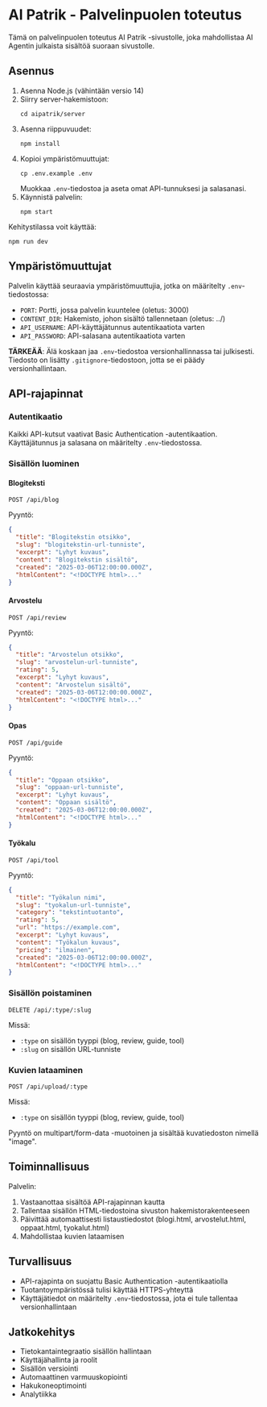 # AI Patrik - Palvelinpuolen toteutus

Tämä on palvelinpuolen toteutus AI Patrik -sivustolle, joka mahdollistaa AI Agentin julkaista sisältöä suoraan sivustolle.

## Asennus

1. Asenna Node.js (vähintään versio 14)
2. Siirry server-hakemistoon:
   ```
   cd aipatrik/server
   ```
3. Asenna riippuvuudet:
   ```
   npm install
   ```
4. Kopioi ympäristömuuttujat:
   ```
   cp .env.example .env
   ```
   Muokkaa `.env`-tiedostoa ja aseta omat API-tunnuksesi ja salasanasi.
5. Käynnistä palvelin:
   ```
   npm start
   ```
   
Kehitystilassa voit käyttää:
```
npm run dev
```

## Ympäristömuuttujat

Palvelin käyttää seuraavia ympäristömuuttujia, jotka on määritelty `.env`-tiedostossa:

- `PORT`: Portti, jossa palvelin kuuntelee (oletus: 3000)
- `CONTENT_DIR`: Hakemisto, johon sisältö tallennetaan (oletus: ../)
- `API_USERNAME`: API-käyttäjätunnus autentikaatiota varten
- `API_PASSWORD`: API-salasana autentikaatiota varten

**TÄRKEÄÄ**: Älä koskaan jaa `.env`-tiedostoa versionhallinnassa tai julkisesti. Tiedosto on lisätty `.gitignore`-tiedostoon, jotta se ei päädy versionhallintaan.

## API-rajapinnat

### Autentikaatio

Kaikki API-kutsut vaativat Basic Authentication -autentikaation. Käyttäjätunnus ja salasana on määritelty `.env`-tiedostossa.

### Sisällön luominen

#### Blogiteksti

```
POST /api/blog
```

Pyyntö:
```json
{
  "title": "Blogitekstin otsikko",
  "slug": "blogitekstin-url-tunniste",
  "excerpt": "Lyhyt kuvaus",
  "content": "Blogitekstin sisältö",
  "created": "2025-03-06T12:00:00.000Z",
  "htmlContent": "<!DOCTYPE html>..."
}
```

#### Arvostelu

```
POST /api/review
```

Pyyntö:
```json
{
  "title": "Arvostelun otsikko",
  "slug": "arvostelun-url-tunniste",
  "rating": 5,
  "excerpt": "Lyhyt kuvaus",
  "content": "Arvostelun sisältö",
  "created": "2025-03-06T12:00:00.000Z",
  "htmlContent": "<!DOCTYPE html>..."
}
```

#### Opas

```
POST /api/guide
```

Pyyntö:
```json
{
  "title": "Oppaan otsikko",
  "slug": "oppaan-url-tunniste",
  "excerpt": "Lyhyt kuvaus",
  "content": "Oppaan sisältö",
  "created": "2025-03-06T12:00:00.000Z",
  "htmlContent": "<!DOCTYPE html>..."
}
```

#### Työkalu

```
POST /api/tool
```

Pyyntö:
```json
{
  "title": "Työkalun nimi",
  "slug": "tyokalun-url-tunniste",
  "category": "tekstintuotanto",
  "rating": 5,
  "url": "https://example.com",
  "excerpt": "Lyhyt kuvaus",
  "content": "Työkalun kuvaus",
  "pricing": "ilmainen",
  "created": "2025-03-06T12:00:00.000Z",
  "htmlContent": "<!DOCTYPE html>..."
}
```

### Sisällön poistaminen

```
DELETE /api/:type/:slug
```

Missä:
- `:type` on sisällön tyyppi (blog, review, guide, tool)
- `:slug` on sisällön URL-tunniste

### Kuvien lataaminen

```
POST /api/upload/:type
```

Missä:
- `:type` on sisällön tyyppi (blog, review, guide, tool)

Pyyntö on multipart/form-data -muotoinen ja sisältää kuvatiedoston nimellä "image".

## Toiminnallisuus

Palvelin:
1. Vastaanottaa sisältöä API-rajapinnan kautta
2. Tallentaa sisällön HTML-tiedostoina sivuston hakemistorakenteeseen
3. Päivittää automaattisesti listaustiedostot (blogi.html, arvostelut.html, oppaat.html, tyokalut.html)
4. Mahdollistaa kuvien lataamisen

## Turvallisuus

- API-rajapinta on suojattu Basic Authentication -autentikaatiolla
- Tuotantoympäristössä tulisi käyttää HTTPS-yhteyttä
- Käyttäjätiedot on määritelty `.env`-tiedostossa, jota ei tule tallentaa versionhallintaan

## Jatkokehitys

- Tietokantaintegraatio sisällön hallintaan
- Käyttäjähallinta ja roolit
- Sisällön versiointi
- Automaattinen varmuuskopiointi
- Hakukoneoptimointi
- Analytiikka 